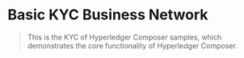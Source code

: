 # Basic KYC Business Network

> This is the KYC of Hyperledger Composer samples, which demonstrates the core functionality of Hyperledger Composer.

